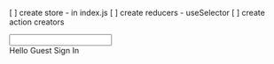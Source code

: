[ ] create store - in index.js
[ ] create reducers - useSelector
[ ] create action creators

<div className="navbar-search">
                <input className="navbar-searchInput" type="text" />
                <SearchIcon className="navbar-searchIcon" />
</div>

<div className="navbar-option">
                    <span className="navbar-optionLineOne">
                        Hello Guest
                    </span>
                    <NavLink 
                    activeStyle={{
                        fontWeight: "bold",
                        color: "white"
                    }} 
                    to="/login" 
                    className="navbar-optionLineTwo">
                        Sign In
                    </NavLink >
</div>
